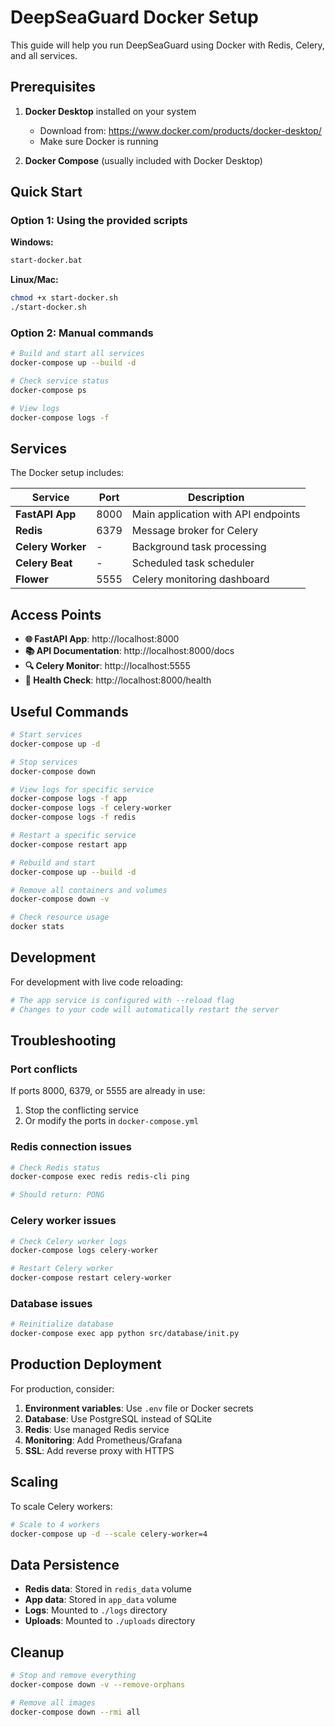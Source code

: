 # DeepSeaGuard Docker Setup

This guide will help you run DeepSeaGuard using Docker with Redis, Celery, and all services.

## Prerequisites

1. **Docker Desktop** installed on your system
   - Download from: https://www.docker.com/products/docker-desktop/
   - Make sure Docker is running

2. **Docker Compose** (usually included with Docker Desktop)

## Quick Start

### Option 1: Using the provided scripts

**Windows:**
```bash
start-docker.bat
```

**Linux/Mac:**
```bash
chmod +x start-docker.sh
./start-docker.sh
```

### Option 2: Manual commands

```bash
# Build and start all services
docker-compose up --build -d

# Check service status
docker-compose ps

# View logs
docker-compose logs -f
```

## Services

The Docker setup includes:

| Service | Port | Description |
|---------|------|-------------|
| **FastAPI App** | 8000 | Main application with API endpoints |
| **Redis** | 6379 | Message broker for Celery |
| **Celery Worker** | - | Background task processing |
| **Celery Beat** | - | Scheduled task scheduler |
| **Flower** | 5555 | Celery monitoring dashboard |

## Access Points

- **🌐 FastAPI App**: http://localhost:8000
- **📚 API Documentation**: http://localhost:8000/docs
- **🔍 Celery Monitor**: http://localhost:5555
- **🏥 Health Check**: http://localhost:8000/health

## Useful Commands

```bash
# Start services
docker-compose up -d

# Stop services
docker-compose down

# View logs for specific service
docker-compose logs -f app
docker-compose logs -f celery-worker
docker-compose logs -f redis

# Restart a specific service
docker-compose restart app

# Rebuild and start
docker-compose up --build -d

# Remove all containers and volumes
docker-compose down -v

# Check resource usage
docker stats
```

## Development

For development with live code reloading:

```bash
# The app service is configured with --reload flag
# Changes to your code will automatically restart the server
```

## Troubleshooting

### Port conflicts
If ports 8000, 6379, or 5555 are already in use:

1. Stop the conflicting service
2. Or modify the ports in `docker-compose.yml`

### Redis connection issues
```bash
# Check Redis status
docker-compose exec redis redis-cli ping

# Should return: PONG
```

### Celery worker issues
```bash
# Check Celery worker logs
docker-compose logs celery-worker

# Restart Celery worker
docker-compose restart celery-worker
```

### Database issues
```bash
# Reinitialize database
docker-compose exec app python src/database/init.py
```

## Production Deployment

For production, consider:

1. **Environment variables**: Use `.env` file or Docker secrets
2. **Database**: Use PostgreSQL instead of SQLite
3. **Redis**: Use managed Redis service
4. **Monitoring**: Add Prometheus/Grafana
5. **SSL**: Add reverse proxy with HTTPS

## Scaling

To scale Celery workers:

```bash
# Scale to 4 workers
docker-compose up -d --scale celery-worker=4
```

## Data Persistence

- **Redis data**: Stored in `redis_data` volume
- **App data**: Stored in `app_data` volume
- **Logs**: Mounted to `./logs` directory
- **Uploads**: Mounted to `./uploads` directory

## Cleanup

```bash
# Stop and remove everything
docker-compose down -v --remove-orphans

# Remove all images
docker-compose down --rmi all
``` 